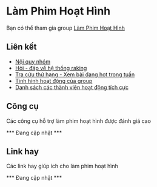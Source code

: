 # Làm Phim Hoạt Hình

Bạn có thể tham gia group [Làm Phim Hoạt Hình](https://www.facebook.com/groups/1152783684748696/)

## Liên kết

- [Nội quy nhóm](rules.md)
- [Hỏi - đáp về hệ thống raking](rank.md)
- [Tra cứu thứ hạng - Xem bài đang hot trong tuần](https://lamphimhoathinh.000webhostapp.com/)
- [Tình hình hoạt động của group](hoatdonggroup.md)
- [Danh sách các thành viên hoạt động tích cực](https://docs.google.com/spreadsheets/d/1i_kWfdtHlb814-OtcFsBXxBYrP-5R0ecDl0icyam19s/edit?usp=sharing)

## Công cụ

Các công cụ hỗ trợ làm phim hoạt hình được đánh giá cao

*** Đang cập nhật ***

## Link hay

Các link hay giúp ích cho làm phim hoạt hình

*** Đang cập nhật ***
